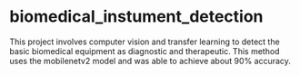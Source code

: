 # biomedical_instument_detection
This project involves computer vision and transfer learning to detect the basic biomedical equipment as diagnostic and therapeutic. This method uses the mobilenetv2 model and was able to achieve about 90% accuracy.
